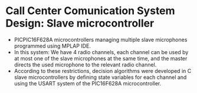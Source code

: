 # Call Center Comunication System Design: Slave microcontroller
- PICPIC16F628A microcontrollers managing multiple slave microphones programmed using MPLAP IDE.
- In this system: We have 4 radio channels, each channel can be used by at most one of the slave microphones at the same time, and the master directs the used microphone to the relevant radio channel.
- According to these restrictions, decision algorithms were developed in C slave microcontrollers by defining state variables for each channel and using the USART system of the PIC16F628A microcontroller.

